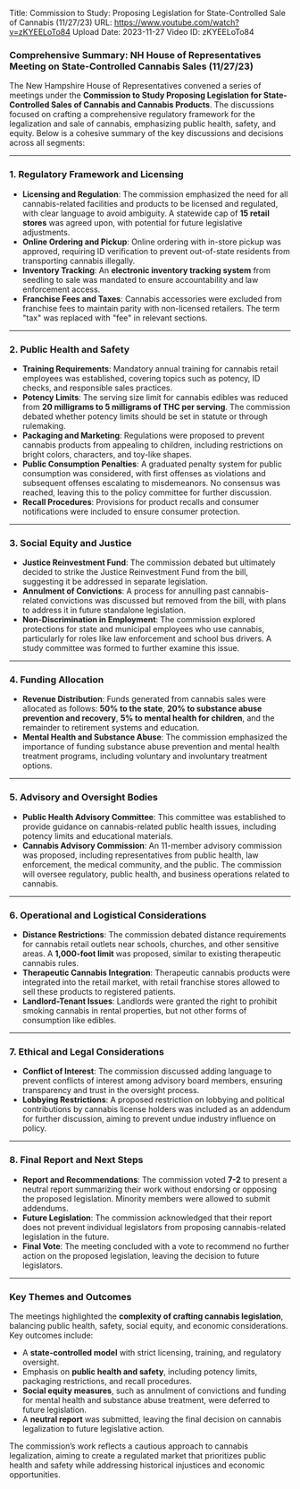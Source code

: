 Title: Commission to Study: Proposing Legislation for State-Controlled Sale of Cannabis (11/27/23)
URL: https://www.youtube.com/watch?v=zKYEELoTo84
Upload Date: 2023-11-27
Video ID: zKYEELoTo84

### Comprehensive Summary: NH House of Representatives Meeting on State-Controlled Cannabis Sales (11/27/23)

The New Hampshire House of Representatives convened a series of meetings under the **Commission to Study Proposing Legislation for State-Controlled Sales of Cannabis and Cannabis Products**. The discussions focused on crafting a comprehensive regulatory framework for the legalization and sale of cannabis, emphasizing public health, safety, and equity. Below is a cohesive summary of the key discussions and decisions across all segments:

---

### **1. Regulatory Framework and Licensing**
- **Licensing and Regulation**: The commission emphasized the need for all cannabis-related facilities and products to be licensed and regulated, with clear language to avoid ambiguity. A statewide cap of **15 retail stores** was agreed upon, with potential for future legislative adjustments.
- **Online Ordering and Pickup**: Online ordering with in-store pickup was approved, requiring ID verification to prevent out-of-state residents from transporting cannabis illegally.
- **Inventory Tracking**: An **electronic inventory tracking system** from seedling to sale was mandated to ensure accountability and law enforcement access.
- **Franchise Fees and Taxes**: Cannabis accessories were excluded from franchise fees to maintain parity with non-licensed retailers. The term "tax" was replaced with "fee" in relevant sections.

---

### **2. Public Health and Safety**
- **Training Requirements**: Mandatory annual training for cannabis retail employees was established, covering topics such as potency, ID checks, and responsible sales practices.
- **Potency Limits**: The serving size limit for cannabis edibles was reduced from **20 milligrams to 5 milligrams of THC per serving**. The commission debated whether potency limits should be set in statute or through rulemaking.
- **Packaging and Marketing**: Regulations were proposed to prevent cannabis products from appealing to children, including restrictions on bright colors, characters, and toy-like shapes.
- **Public Consumption Penalties**: A graduated penalty system for public consumption was considered, with first offenses as violations and subsequent offenses escalating to misdemeanors. No consensus was reached, leaving this to the policy committee for further discussion.
- **Recall Procedures**: Provisions for product recalls and consumer notifications were included to ensure consumer protection.

---

### **3. Social Equity and Justice**
- **Justice Reinvestment Fund**: The commission debated but ultimately decided to strike the Justice Reinvestment Fund from the bill, suggesting it be addressed in separate legislation.
- **Annulment of Convictions**: A process for annulling past cannabis-related convictions was discussed but removed from the bill, with plans to address it in future standalone legislation.
- **Non-Discrimination in Employment**: The commission explored protections for state and municipal employees who use cannabis, particularly for roles like law enforcement and school bus drivers. A study committee was formed to further examine this issue.

---

### **4. Funding Allocation**
- **Revenue Distribution**: Funds generated from cannabis sales were allocated as follows: **50% to the state**, **20% to substance abuse prevention and recovery**, **5% to mental health for children**, and the remainder to retirement systems and education.
- **Mental Health and Substance Abuse**: The commission emphasized the importance of funding substance abuse prevention and mental health treatment programs, including voluntary and involuntary treatment options.

---

### **5. Advisory and Oversight Bodies**
- **Public Health Advisory Committee**: This committee was established to provide guidance on cannabis-related public health issues, including potency limits and educational materials.
- **Cannabis Advisory Commission**: An 11-member advisory commission was proposed, including representatives from public health, law enforcement, the medical community, and the public. The commission will oversee regulatory, public health, and business operations related to cannabis.

---

### **6. Operational and Logistical Considerations**
- **Distance Restrictions**: The commission debated distance requirements for cannabis retail outlets near schools, churches, and other sensitive areas. A **1,000-foot limit** was proposed, similar to existing therapeutic cannabis rules.
- **Therapeutic Cannabis Integration**: Therapeutic cannabis products were integrated into the retail market, with retail franchise stores allowed to sell these products to registered patients.
- **Landlord-Tenant Issues**: Landlords were granted the right to prohibit smoking cannabis in rental properties, but not other forms of consumption like edibles.

---

### **7. Ethical and Legal Considerations**
- **Conflict of Interest**: The commission discussed adding language to prevent conflicts of interest among advisory board members, ensuring transparency and trust in the oversight process.
- **Lobbying Restrictions**: A proposed restriction on lobbying and political contributions by cannabis license holders was included as an addendum for further discussion, aiming to prevent undue industry influence on policy.

---

### **8. Final Report and Next Steps**
- **Report and Recommendations**: The commission voted **7-2** to present a neutral report summarizing their work without endorsing or opposing the proposed legislation. Minority members were allowed to submit addendums.
- **Future Legislation**: The commission acknowledged that their report does not prevent individual legislators from proposing cannabis-related legislation in the future.
- **Final Vote**: The meeting concluded with a vote to recommend no further action on the proposed legislation, leaving the decision to future legislators.

---

### **Key Themes and Outcomes**
The meetings highlighted the **complexity of crafting cannabis legislation**, balancing public health, safety, social equity, and economic considerations. Key outcomes include:
- A **state-controlled model** with strict licensing, training, and regulatory oversight.
- Emphasis on **public health and safety**, including potency limits, packaging restrictions, and recall procedures.
- **Social equity measures**, such as annulment of convictions and funding for mental health and substance abuse treatment, were deferred to future legislation.
- A **neutral report** was submitted, leaving the final decision on cannabis legalization to future legislative action.

The commission’s work reflects a cautious approach to cannabis legalization, aiming to create a regulated market that prioritizes public health and safety while addressing historical injustices and economic opportunities.
